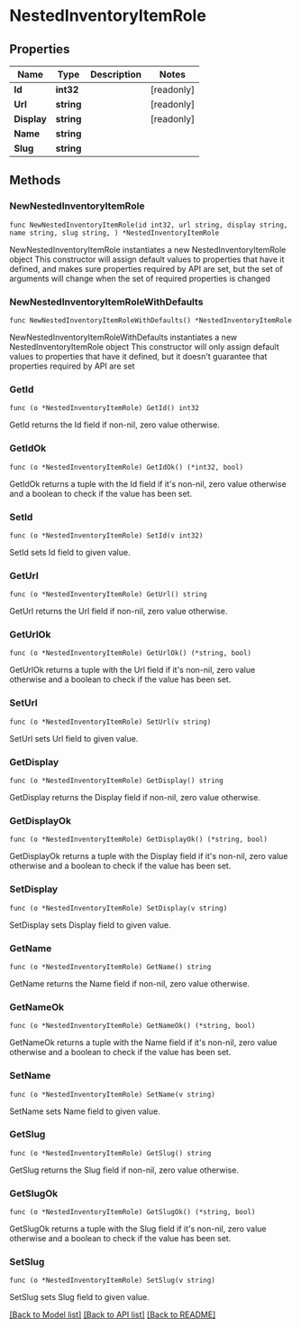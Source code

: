 # NestedInventoryItemRole

## Properties

Name | Type | Description | Notes
------------ | ------------- | ------------- | -------------
**Id** | **int32** |  | [readonly] 
**Url** | **string** |  | [readonly] 
**Display** | **string** |  | [readonly] 
**Name** | **string** |  | 
**Slug** | **string** |  | 

## Methods

### NewNestedInventoryItemRole

`func NewNestedInventoryItemRole(id int32, url string, display string, name string, slug string, ) *NestedInventoryItemRole`

NewNestedInventoryItemRole instantiates a new NestedInventoryItemRole object
This constructor will assign default values to properties that have it defined,
and makes sure properties required by API are set, but the set of arguments
will change when the set of required properties is changed

### NewNestedInventoryItemRoleWithDefaults

`func NewNestedInventoryItemRoleWithDefaults() *NestedInventoryItemRole`

NewNestedInventoryItemRoleWithDefaults instantiates a new NestedInventoryItemRole object
This constructor will only assign default values to properties that have it defined,
but it doesn't guarantee that properties required by API are set

### GetId

`func (o *NestedInventoryItemRole) GetId() int32`

GetId returns the Id field if non-nil, zero value otherwise.

### GetIdOk

`func (o *NestedInventoryItemRole) GetIdOk() (*int32, bool)`

GetIdOk returns a tuple with the Id field if it's non-nil, zero value otherwise
and a boolean to check if the value has been set.

### SetId

`func (o *NestedInventoryItemRole) SetId(v int32)`

SetId sets Id field to given value.


### GetUrl

`func (o *NestedInventoryItemRole) GetUrl() string`

GetUrl returns the Url field if non-nil, zero value otherwise.

### GetUrlOk

`func (o *NestedInventoryItemRole) GetUrlOk() (*string, bool)`

GetUrlOk returns a tuple with the Url field if it's non-nil, zero value otherwise
and a boolean to check if the value has been set.

### SetUrl

`func (o *NestedInventoryItemRole) SetUrl(v string)`

SetUrl sets Url field to given value.


### GetDisplay

`func (o *NestedInventoryItemRole) GetDisplay() string`

GetDisplay returns the Display field if non-nil, zero value otherwise.

### GetDisplayOk

`func (o *NestedInventoryItemRole) GetDisplayOk() (*string, bool)`

GetDisplayOk returns a tuple with the Display field if it's non-nil, zero value otherwise
and a boolean to check if the value has been set.

### SetDisplay

`func (o *NestedInventoryItemRole) SetDisplay(v string)`

SetDisplay sets Display field to given value.


### GetName

`func (o *NestedInventoryItemRole) GetName() string`

GetName returns the Name field if non-nil, zero value otherwise.

### GetNameOk

`func (o *NestedInventoryItemRole) GetNameOk() (*string, bool)`

GetNameOk returns a tuple with the Name field if it's non-nil, zero value otherwise
and a boolean to check if the value has been set.

### SetName

`func (o *NestedInventoryItemRole) SetName(v string)`

SetName sets Name field to given value.


### GetSlug

`func (o *NestedInventoryItemRole) GetSlug() string`

GetSlug returns the Slug field if non-nil, zero value otherwise.

### GetSlugOk

`func (o *NestedInventoryItemRole) GetSlugOk() (*string, bool)`

GetSlugOk returns a tuple with the Slug field if it's non-nil, zero value otherwise
and a boolean to check if the value has been set.

### SetSlug

`func (o *NestedInventoryItemRole) SetSlug(v string)`

SetSlug sets Slug field to given value.



[[Back to Model list]](../README.md#documentation-for-models) [[Back to API list]](../README.md#documentation-for-api-endpoints) [[Back to README]](../README.md)


